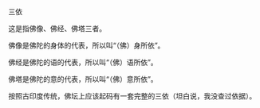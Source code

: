 
三依

这是指佛像、佛经、佛塔三者。

佛像是佛陀的身体的代表，所以叫“（佛）身所依”。

佛经是佛陀的语的代表，所以叫“（佛）语所依”。

佛塔是佛陀的意的代表，所以叫“（佛）意所依”。

按照古印度传统，佛坛上应该起码有一套完整的三依（坦白说，我没查过依据）。

